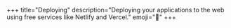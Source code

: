 +++
title="Deploying"
description="Deploying your applications to the web using free services like Netlify and Vercel."
emoji="🚀"
+++

